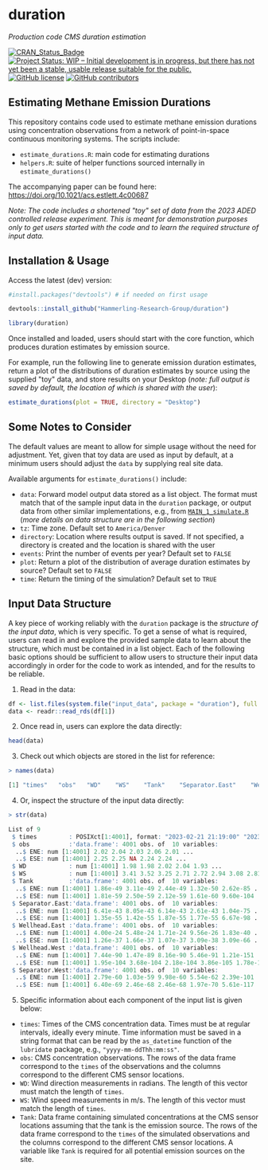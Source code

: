 # duration
*Production code CMS duration estimation*

[![CRAN_Status_Badge](https://www.r-pkg.org/badges/version/duration)](http://cran.r-project.org/package=duration)
[![Project Status: WIP – Initial development is in progress, but there has not yet been a stable, usable release suitable for the public.](https://www.repostatus.org/badges/latest/wip.svg)](https://www.repostatus.org/#wip)
[![GitHub license](https://img.shields.io/github/license/Hammerling-Research-Group/duration?color=blue)](https://github.com/Hammerling-Research-Group/duration/blob/main/LICENSE)
[![GitHub contributors](https://img.shields.io/github/contributors/Hammerling-Research-Group/duration.svg)](https://github.com/Hammerling-Research-Group/duration/graphs/contributors/)

## Estimating Methane Emission Durations

This repository contains code used to estimate methane emission durations using concentration observations from a network of point-in-space continuous monitoring systems. The scripts include: 

  - `estimate_durations.R`: main code for estimating durations
  - `helpers.R`: suite of helper functions sourced internally in `estimate_durations()`

The accompanying paper can be found here: https://doi.org/10.1021/acs.estlett.4c00687

*Note: The code includes a shortened "toy" set of data from the 2023 ADED controlled release experiment. This is meant for demonstration purposes only to get users started with the code and to learn the required structure of input data.*

## Installation & Usage

Access the latest (dev) version:

```r
#install.packages("devtools") # if needed on first usage

devtools::install_github("Hammerling-Research-Group/duration")

library(duration)
```

Once installed and loaded, users should start with the core function, which produces duration estimates by emission source. 

For example, run the following line to generate emission duration estimates, return a plot of the distributions of duration estimates by source using the supplied "toy" data, and store results on your Desktop (*note: full output is saved by default, the location of which is shared with the user*): 

```r
estimate_durations(plot = TRUE, directory = "Desktop")
```

## Some Notes to Consider

The default values are meant to allow for simple usage without the need for adjustment. Yet, given that toy data are used as input by default, at a minimum users should adjust the `data` by supplying real site data.

Available arguments for `estimate_durations()` include:

  - `data`: Forward model output data stored as a list object. The format must match that of the sample input data in the `duration` package, or output data from other similar implementations, e.g., from [`MAIN_1_simulate.R`](https://github.com/wsdaniels/DLQ/) (*more details on data structure are in the following section*)
  - `tz`: Time zone. Default set to `America/Denver`
  - `directory`: Location where results output is saved. If not specified, a directory is created and the location is shared with the user
  - `events`: Print the number of events per year? Default set to `FALSE`
  - `plot`: Return a plot of the distribution of average duration estimates by source? Default set to `FALSE`
  - `time`: Return the timing of the simulation? Default set to `TRUE`

## Input Data Structure

A key piece of working reliably with the `duration` package is the *structure of the input data*, which is very specific. To get a sense of what is required, users can read in and explore the provided sample data to learn about the structure, which must be contained in a list object. Each of the following basic options should be sufficient to allow users to structure their input data accordingly in order for the code to work as intended, and for the results to be reliable. 

  1. Read in the data:

```r
df <- list.files(system.file("input_data", package = "duration"), full.names = TRUE)
data <- readr::read_rds(df[1])
```

  2. Once read in, users can explore the data directly:

```r
head(data)
```

  3. Check out which objects are stored in the list for reference:

```r
> names(data)

[1] "times"   "obs"   "WD"    "WS"    "Tank"    "Separator.East"    "Wellhead.East"   "Wellhead.West"   "Separator.West"
```

  4. Or, inspect the structure of the input data directly:

```r
> str(data)

List of 9
 $ times         : POSIXct[1:4001], format: "2023-02-21 21:19:00" "2023-02-21 21:20:00" "2023-02-21 21:21:00" "2023-02-21 21:22:00" ...
 $ obs           :'data.frame':	4001 obs. of  10 variables:
  ..$ ENE: num [1:4001] 2.02 2.04 2.03 2.06 2.01 ...
  ..$ ESE: num [1:4001] 2.25 2.25 NA 2.24 2.24 ...
 $ WD            : num [1:4001] 1.98 1.98 2.02 2.04 1.93 ...
 $ WS            : num [1:4001] 3.41 3.52 3.25 2.71 2.72 2.94 3.08 2.81 3.16 3.07 ...
 $ Tank          :'data.frame':	4001 obs. of  10 variables:
  ..$ ENE: num [1:4001] 1.86e-49 3.11e-49 2.44e-49 1.32e-50 2.62e-85 ...
  ..$ ESE: num [1:4001] 1.81e-59 2.50e-59 2.12e-59 1.61e-60 9.60e-104 ...
 $ Separator.East:'data.frame':	4001 obs. of  10 variables:
  ..$ ENE: num [1:4001] 6.41e-43 8.05e-43 6.14e-43 2.61e-43 1.04e-75 ...
  ..$ ESE: num [1:4001] 1.35e-55 1.42e-55 1.87e-55 1.77e-55 6.67e-98 ...
 $ Wellhead.East :'data.frame':	4001 obs. of  10 variables:
  ..$ ENE: num [1:4001] 4.00e-24 5.48e-24 1.71e-24 9.56e-26 1.83e-40 ...
  ..$ ESE: num [1:4001] 1.26e-37 1.66e-37 1.07e-37 3.09e-38 3.09e-66 ...
 $ Wellhead.West :'data.frame':	4001 obs. of  10 variables:
  ..$ ENE: num [1:4001] 7.44e-90 1.47e-89 8.16e-90 5.46e-91 1.21e-151 ...
  ..$ ESE: num [1:4001] 1.95e-104 3.68e-104 2.18e-104 3.86e-105 1.78e-177 ...
 $ Separator.West:'data.frame':	4001 obs. of  10 variables:
  ..$ ENE: num [1:4001] 2.79e-60 1.03e-59 9.98e-60 5.54e-62 2.39e-101 ...
  ..$ ESE: num [1:4001] 6.40e-69 2.46e-68 2.46e-68 1.97e-70 5.61e-117 ...
```

5. Specific information about each component of the input list is given below:

- `times`: Times of the CMS concentration data. Times must be at regular intervals, ideally every minute. Time information must be saved in a string format that can be read by the `as_datetime` function of the `lubridate` package, e.g., `"yyyy-mm-ddThh:mm:ss"`.
- `obs`: CMS concentration observations. The rows of the data frame correspond to the `times` of the observations and the columns correspond to the different CMS sensor locations.
- `WD`: Wind direction measurements in radians. The length of this vector must match the length of `times`.
- `WS`: Wind speed measurements in m/s. The length of this vector must match the length of `times`.
- `Tank`: Data frame containing simulated concentrations at the CMS sensor locations assuming that the tank is the emission source. The rows of the data frame correspond to the `times` of the simulated observations and the columns correspond to the different CMS sensor locations. A variable like `Tank` is required for all potential emission sources on the site.
